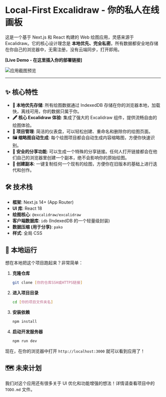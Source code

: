 # Local-First Excalidraw - 你的私人在线画板

这是一个基于 Next.js 和 React 构建的 Web 绘图应用，灵感来源于 Excalidraw。它的核心设计理念是 **本地优先、完全私密**。所有数据都安全地存储在你自己的浏览器中，无需注册，没有云端同步，打开即用。

**[Live Demo - 在这里插入你的部署链接]**

![应用截图预览](https://user-images.githubusercontent.com/.../your-screenshot.png)  <!-- 建议你截个图传上来 -->

---

## ✨ 核心特性

- **🚀 本地优先存储**: 所有绘图数据通过 IndexedDB 存储在你的浏览器本地，加载快，离线可用，你的数据只属于你。
- **🖋️ 核心 Excalidraw 体验**: 集成了强大的 Excalidraw 组件，提供流畅自由的绘图体验。
- **🎨 项目管理**: 简洁的仪表盘，可以轻松创建、重命名和删除你的绘图页面。
- **🖼️ 缩略图自动生成**: 每个绘图项目都会自动生成内容缩略图，方便你快速识别。
- **🔗 安全的分享功能**: 可以生成一个特殊的分享链接。任何人打开链接都会在他们自己的浏览器里创建一个副本，绝不会影响你的原始绘图。
- **📄 创建副本**: 一键复制任何一个现有的绘图，方便你在旧版本的基础上进行迭代和创作。

## 🛠️ 技术栈

- **框架**: Next.js 14+ (App Router)
- **UI 库**: React 18
- **绘图核心**: `@excalidraw/excalidraw`
- **客户端数据库**: `idb` (IndexedDB 的一个轻量级封装)
- **数据压缩 (用于分享)**: `pako`
- **样式**: 全局 CSS

## 🚀 本地运行

想在本地把这个项目跑起来？非常简单：

1.  **克隆仓库**
    ```bash
    git clone [你的仓库SSH或HTTPS链接]
    ```

2.  **进入项目目录**
    ```bash
    cd [你的项目文件夹名]
    ```

3.  **安装依赖**
    ```bash
    npm install
    ```

4.  **启动开发服务器**
    ```bash
    npm run dev
    ```

现在，在你的浏览器中打开 `http://localhost:3000` 就可以看到应用了！

## 🗺️ 未来计划

我们对这个应用还有很多关于 UI 优化和功能增强的想法！详情请查看项目中的 `TODO.md` 文件。

